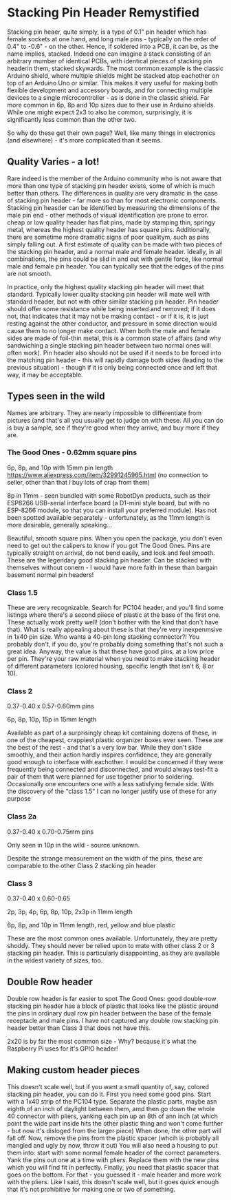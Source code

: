 # Stacking Pin Header Remystified
Stacking pin heaer, quite simply, is a type of 0.1" pin header which has female sockets at one hand, and long male pins - typically on the order of 0.4" to -0.6" - on the other. Hence, if soldered into a PCB, it can be, as the name implies, stacked. Indeed one can imagine a stack consisting of an arbitrary mumber of identical PCBs, with identical pieces of stacking pin headerin them, stacked skywards. The most common example is the classic Arduino shield, where multiple shields might be stacked atop eachother on top of an Arduino Uno or similar. This makes it very useful for making both flexible development and accessory boards, and for connecting multiple devices to a single microcontroller - as is done in the classic shield. Far more common in 6p, 8p and 10p sizes due to their use in Arduino shields. While one might expect 2x3 to also be common, surprisingly, it is significantly less common than the other two.

So why do these get their own page? Well, like many things in electronics (and elsewhere) - it's more complicated than it seems.

## Quality Varies - a lot!
Rare indeed is the member of the Arduino community who is not aware that more than one type of stacking pin header exists, some of which is much better than others. The differences in quality are very dramatic in the case of stacking pin header - far more so than for most electronic components. Stacking pin heasder can be identified by measuring the dimensions of the male pin end - other methods of visual identification are prone to error. cheap or low quality header has flat pins, made by stamping thin, springy metal, whereas the highest quality header has square pins. Additionally, there are sometime more dramatic signs of poor qualitym, such as pins simply falling out. A first estimate of quality can be made with two pieces of the stacking pin header, and a normal male and female header. Ideally, in all combinations, the pins could be slid in and out with gentle force, like normal male and female pin header. You can typically see that the edges of the pins are not smooth.

In practice, only the highest quality stacking pin header will meet that standard. Typically lower quality stacking pin header will mate well with standard header, but not with other similar stacking pin header. Pin header should offer some resistance while being inserted and removed; if it does not, that indicates that it may not be making contact - or if it is, it is just resting against the other conductor, and pressure in some direction would cause them to no longer make contact. When both the male and female sides are made of foil-thin metal, this is a common state of affairs (and why sandwiching a single stacking pin header between two normal ones will often work). Pin header also should not be used if it needs to be forced into the matching pin header - this will rapidly damage both sides (leading to the previous situation) - though if it is only being connected once and left that way, it may be acceptable.

## Types seen in the wild
Names are arbitrary. They are nearly impossible to differentiate from pictures (and that's all you usually get to judge on with these. All you can do is buy a sample, see if they're good when they arrive, and buy more if they are.

### The Good Ones - 0.62mm square pins
6p, 8p, and 10p with 15mm pin length https://www.aliexpress.com/item/32991245965.html (no connection to seller, other than that I buy lots of crap from them)

8p in 11mm - seen bundled with some RobotDyn products, such as their ESP8266 USB-serial interface board (a D1-mini style board, but with no ESP-8266 module, so that you can install your preferred module). Has not been spotted available separately - unfortunately, as the 11mm length is more desirable, generally speaking...

Beautiful, smooth square pins. When you open the package, you don't even need to get out the calipers to know if you got The Good Ones. Pins are typically straight on arrival, do not bend easily, and look and feel smooth. These are the legendary good stacking pin header. Can be stacked with themselves without conern - I would have more faith in these than bargain basement normal pin headers!

### Class 1.5
These are very recognizable. Search for PC104 header, and you'll find some listings where there's a second piiece of plastic at the base of the first one. These actually work pretty well! (don't bother with the kind that don't have that). What is really appealing about these is that they're very inexpenmsive in 1x40 pin size. Who wants a 40-pin long stacking connector?! You probably don't, if you do, you're probably doing something that's not such a great idea. Anyway, the value is that these have good pins, at a low price per pin. They're your raw material when you need to make stacking header of different parameters (colored housing, specific length that isn't 6, 8 or 10).

### Class 2
0.37-0.40 x 0.57-0.60mm pins

6p, 8p, 10p, 15p in 15mm length

Available as part of a surprisingly cheap kit containing dozens of these, in one of the cheapest, crappiest plastic organizer boxes ever seen. These are the best of the rest - and that's a very low bar. While they don't slide smoothly, and their action hardly inspires confidence, they are generally good enough to interface with eachother. I would be concerned if they were frequently being connected and disconnected, and would always test-fit a pair of them that were planned for use together prior to soldering. Occasionally one encounters one with a less satisfying female side. With the discovery of the "class 1.5" I can no longer justify use of these for any purpose

### Class 2a
0.37-0.40 x 0.70-0.75mm pins

Only seen in 10p in the wild - source unknown.

Despite the strange measurement on the width of the pins, these are comparable to the other Class 2 stacking pin header

### Class 3
0.37-0.40 x 0.60-0.65

2p, 3p, 4p, 6p, 8p, 10p, 2x3p in 11mm length

6p, 8p, and 10p in 11mm length, red, yellow and blue plastic

These are the most common ones available. Unfortunately, they are pretty shoddy. They should never be relied upon to mate with other class 2 or 3 stacking pin header. This is particularly disappointing, as they are available in the widest variety of sizes, too.

## Double Row header
Double row header is far easier to spot The Good Ones: good double-row stacking pin header has a block of plastic that looks like the plastic around the pins in ordinary dual row pin header between the base of the female receptacle and male pins. I have not captured any double row stacking pin header better than Class 3 that does not have this.

2x20 is by far the most common size - Why? because it's what the Raspberry Pi uses for it's GPIO header!


## Making custom header pieces
This doesn't scale well, but if you want a small quantity of, say, colored stacking pin header, you can do it.
First you need some good pins. Start with a 1x40 strip of the PC104 type. Separate the plastic parts, maybe asn eighth of an inch of daylight between them, amd then go down the whole 40 connector with pliers, yanking each pin up an 8th of ann inch (at which point the wide part inside hits the other plastic thing and won't come further - but now it's disloged from the larger piece) When done, the other part will fall off. Now, remove the pins from the plastic spacer (whcih is probably all mangled and ugly by now, throw it out)
You will also need a housing to put them into: start with some normal female header of the correct parameters. Yank the pins out one at a time with pliers. Replace them with the new pins which you will find fit in perfectly.
Finally, you need that plastic spacer that goes on the bottom. For that - you guessed it - male header and more work with the pliers.
Like I said, this doesn't scale well, but it goes quick enough that it's not prohibitive for making one or two of something.

